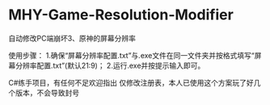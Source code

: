 # MHY-Game-Resolution-Modifier
自动修改PC端崩坏3、原神的屏幕分辨率

使用步骤：
1.确保“屏幕分辨率配置.txt”与.exe文件在同一文件夹并按格式填写“屏幕分辨率配置.txt”(默认21:9)；
2.运行.exe并按提示输入即可。

C#练手项目，有任何不足欢迎指出
仅修改注册表，本人已使用这个方案玩了好几个版本，不会导致封号
